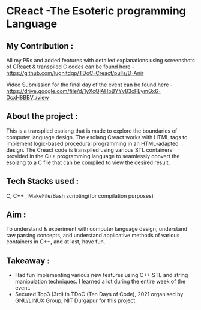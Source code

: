 # CReact -The Esoteric programming Language

## My Contribution :

All my PRs and added features with detailed explanations using screenshots of CReact & transpiled C codes can be found here -
https://github.com/lugnitdgp/TDoC-Creact/pulls/D-Anir

Video Submission for the final day of the event can be found here - 
https://drive.google.com/file/d/1yXcQjAHbBYYv83cFEymGx6-DcxH8BBV_/view

## About the project :

This is a transpiled esolang that is made to explore the boundaries of computer language design. The esolang Creact works with HTML tags to implement logic-based procedural programming in an HTML-adapted design. The Creact code is transpiled using various STL containers provided in the C++ programming language to seamlessly convert the esolang to a C file that can be compiled to view the desired result.

## Tech Stacks used :

C, C++ , MakeFile/Bash scripting(for compilation purposes)

## Aim :

To understand & experiment with computer language design, understand raw parsing concepts, and understand applicative methods of various containers in C++, and at last, have fun.

## Takeaway :

* Had fun implementing various new features using C++ STL and string manipulation techniques. I learned a lot during the entire week of the event.
* Secured Top3 (3rd) in TDoC (Ten Days of Code), 2021 organised by GNU/LINUX Group, NIT Durgapur for this project.
